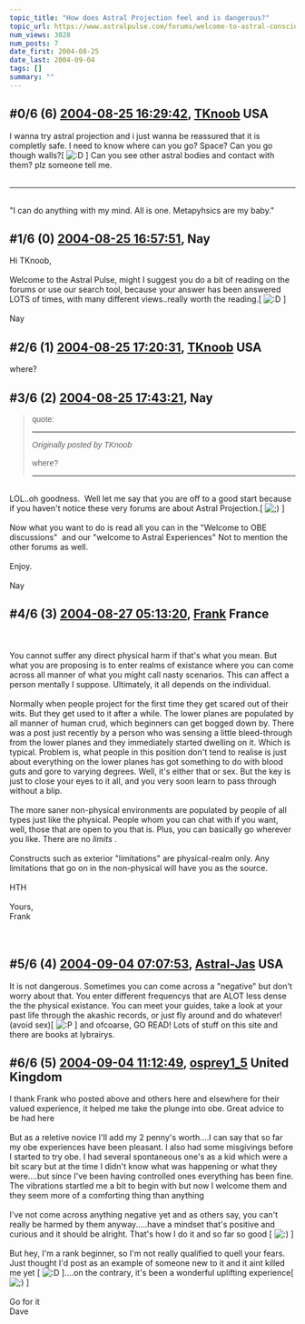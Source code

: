 ```yaml
---
topic_title: "How does Astral Projection feel and is dangerous?"
topic_url: https://www.astralpulse.com/forums/welcome-to-astral-consciousness!/how-does-astral-projection-feel-and-is-dangerous
num_views: 3028
num_posts: 7
date_first: 2004-08-25
date_last: 2004-09-04
tags: []
summary: ""
---
```


## \#0/6 (6) [2004-08-25 16:29:42](https://www.astralpulse.com/forums/index.php?msg=128982), [TKnoob](https://www.astralpulse.com/forums/profile/?u=6750) USA ##
<section>
I wanna try astral projection and i just wanna be reassured that it is completly safe. I need to know where can you go? Space? Can you go though walls?[
<img alt=":D" class="smiley" src="https://www.astralpulse.com/forums/Smileys/fugue/cheesy.png" title="Cheesy"/>
] Can you see other astral bodies and contact with them? plz someone tell me.
<br>
<br>
<hr noshade="" size='"1"'/>
<br>
"I can do anything with my mind. All is one. Metapyhsics are my baby."
</section>

## \#1/6 (0) [2004-08-25 16:57:51](https://www.astralpulse.com/forums/index.php?msg=111277), Nay  ##
<section>
Hi TKnoob,
<br>
<br>
Welcome to the Astral Pulse, might I suggest you do a bit of reading on the forums or use our search tool, because your answer has been answered LOTS of times, with many different views..really worth the reading.[
<img alt=":D" class="smiley" src="https://www.astralpulse.com/forums/Smileys/fugue/cheesy.png" title="Cheesy"/>
]
<br>
<br>
Nay
</section>

## \#2/6 (1) [2004-08-25 17:20:31](https://www.astralpulse.com/forums/index.php?msg=111284), [TKnoob](https://www.astralpulse.com/forums/profile/?u=6750) USA ##
<section>
where?
</section>

## \#3/6 (2) [2004-08-25 17:43:21](https://www.astralpulse.com/forums/index.php?msg=111289), Nay  ##
<section>
<blockquote id='"quote"'>
 <font face='"Arial"' id='"quote"' size='"1"'>
  quote:
  <hr height='"1"' id='"quote"' noshade=""/>
  <i>
   Originally posted by TKnoob
  </i>
  <br>
  <br>
  where?
  <br>
  <hr height='"1"' id='"quote"' noshade=""/>
 </font>
</blockquote>
<br>
LOL..oh goodness.  Well let me say that you are off to a good start because if you haven't notice these very forums are about Astral Projection.[
<img alt=";)" class="smiley" src="https://www.astralpulse.com/forums/Smileys/fugue/wink.png" title="Wink"/>
]
<br>
<br>
Now what you want to do is read all you can in the "Welcome to OBE discussions"  and our "welcome to Astral Experiences" Not to mention the other forums as well.
<br>
<br>
Enjoy.
<br>
<br>
Nay
</section>

## \#4/6 (3) [2004-08-27 05:13:20](https://www.astralpulse.com/forums/index.php?msg=111469), [Frank](https://www.astralpulse.com/forums/profile/?u=359) France ##
<section>
<br>
<br>
You cannot suffer any direct physical harm if that's what you mean. But what you are proposing is to enter realms of existance where you can come across all manner of what you might call nasty scenarios. This can affect a person mentally I suppose. Ultimately, it all depends on the individual.
<br>
<br>
Normally when people project for the first time they get scared out of their wits. But they get used to it after a while. The lower planes are populated by all manner of human crud, which beginners can get bogged down by. There was a post just recently by a person who was sensing a little bleed-through from the lower planes and they immediately started dwelling on it. Which is typical. Problem is, what people in this position don't tend to realise is just about everything on the lower planes has got something to do with blood guts and gore to varying degrees. Well, it's either that or sex. But the key is just to close your eyes to it all, and you very soon learn to pass through without a blip.
<br>
<br>
The more saner non-physical environments are populated by people of all types just like the physical. People whom you can chat with if you want, well, those that are open to you that is. Plus, you can basically go wherever you like. There are no
<i>
 limits
</i>
.
<br>
<br>
Constructs such as exterior "limitations" are physical-realm only. Any limitations that go on in the non-physical will have you as the source.
<br>
<br>
HTH
<br>
<br>
Yours,
<br>
Frank
<br>
<br>
<br>
</section>

## \#5/6 (4) [2004-09-04 07:07:53](https://www.astralpulse.com/forums/index.php?msg=112665), [Astral-Jas](https://www.astralpulse.com/forums/profile/?u=6741) USA ##
<section>
It is not dangerous. Sometimes you can come across a "negative" but don't worry about that. You enter different frequencys that are ALOT less dense the the physical existance. You can meet your guides, take a look at your past life through the akashic records, or just fly around and do whatever!(avoid sex)[
<img alt=":P" class="smiley" src="https://www.astralpulse.com/forums/Smileys/fugue/tongue.png" title="Tongue"/>
] and ofcoarse, GO READ! Lots of stuff on this site and there are books at lybrairys.
</section>

## \#6/6 (5) [2004-09-04 11:12:49](https://www.astralpulse.com/forums/index.php?msg=112679), [osprey1_5](https://www.astralpulse.com/forums/profile/?u=6488) United Kingdom ##
<section>
I thank Frank who posted above and others here and elsewhere for their valued experience, it helped me take the plunge into obe. Great advice to be had here
<br>
<br>
But as a reletive novice I'll add my 2 penny's worth....I can say that so far my obe experiences have been pleasant. I also had some misgivings before I started to try obe. I had several spontaneous one's as a kid which were a bit scary but at the time I didn't know what was happening or what they were....but since I've been having controlled ones everything has been fine. The vibrations startled me a bit to begin with but now I welcome them and they seem more of a comforting thing than anything
<br>
<br>
I've not come across anything negative yet and as others say, you can't really be harmed by them anyway.....have a mindset that's positive and curious and it should be alright. That's how I do it and so far so good [
<img alt=":)" class="smiley" src="https://www.astralpulse.com/forums/Smileys/fugue/smiley.png" title="Smiley"/>
]
<br>
<br>
But hey, I'm a rank beginner, so I'm not really qualified to quell your fears. Just thought I'd post as an example of someone new to it and it aint killed me yet [
<img alt=":D" class="smiley" src="https://www.astralpulse.com/forums/Smileys/fugue/cheesy.png" title="Cheesy"/>
]....on the contrary, it's been a wonderful uplifting experience[
<img alt=";)" class="smiley" src="https://www.astralpulse.com/forums/Smileys/fugue/wink.png" title="Wink"/>
]
<br>
<br>
Go for it
<br>
Dave
</section>